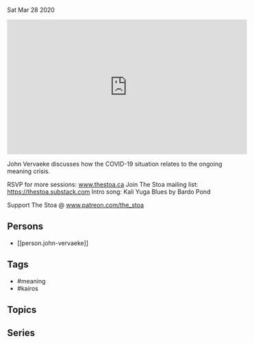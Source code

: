 



Sat Mar 28 2020

<iframe width="560" height="315" src="https://www.youtube.com/embed/77x8OJIjmiY" title="The Meaning Kairos w/ John Vervaeke" frameborder="0" allow="accelerometer; autoplay; clipboard-write; encrypted-media; gyroscope; picture-in-picture" allowfullscreen ></iframe>

John Vervaeke discusses how the COVID-19 situation relates to the ongoing meaning crisis. 

RSVP for more sessions: www.thestoa.ca
Join The Stoa mailing list: https://thestoa.substack.com
Intro song: Kali Yuga Blues by Bardo Pond

Support The Stoa @ www.patreon.com/the_stoa

## Persons

- [[person.john-vervaeke]]

## Tags

- #meaning
- #kairos

## Topics



## Series



